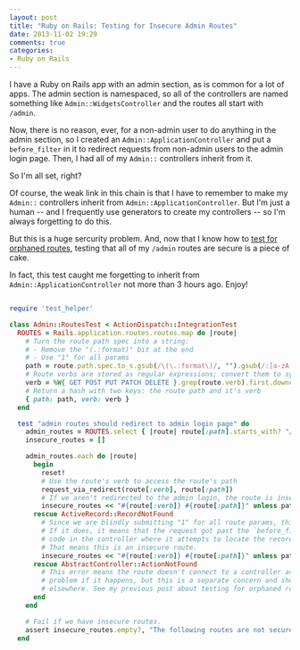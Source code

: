 ```yaml
---
layout: post
title: "Ruby on Rails: Testing for Insecure Admin Routes"
date: 2013-11-02 19:29
comments: true
categories:
- Ruby on Rails
---
```


I have a Ruby on Rails app with an admin section, as is common for a lot of apps. The admin section is namespaced, so all of the controllers are named something like `Admin::WidgetsController` and the routes all start with `/admin`.

Now, there is no reason, ever, for a non-admin user to do anything in the admin section, so I created an `Admin::ApplicationController` and put a `before_filter` in it to redirect requests from non-admin users to the admin login page. Then, I had all of my `Admin::` controllers inherit from it.

So I'm all set, right?

<!-- more -->

Of course, the weak link in this chain is that I have to remember to make my `Admin::` controllers inherit from `Admin::ApplicationController`. But I'm just a human -- and I frequently use generators to create my controllers -- so I'm always forgetting to do this.

But this is a huge sercurity problem. And, now that I know how to [test for orphaned routes](/ruby-on-rails-testing-for-orphaned-routes/), testing that all of my `/admin` routes are secure is a piece of cake.

In fact, this test caught me forgetting to inherit from `Admin::ApplicationController` not more than 3 hours ago. Enjoy!

``` ruby test/integration/admin/routes_test.rb

require 'test_helper'

class Admin::RoutesTest < ActionDispatch::IntegrationTest
  ROUTES = Rails.application.routes.routes.map do |route|
    # Turn the route path spec into a string:
    # - Remove the "(.:format)" bit at the end
    # - Use "1" for all params
    path = route.path.spec.to_s.gsub(/\(\.:format\)/, "").gsub(/:[a-zA-Z_]+/, "1")
    # Route verbs are stored as regular expressions; convert them to symbols
    verb = %W{ GET POST PUT PATCH DELETE }.grep(route.verb).first.downcase.to_sym
    # Return a hash with two keys: the route path and it's verb
    { path: path, verb: verb }
  end

  test "admin routes should redirect to admin login page" do
    admin_routes = ROUTES.select { |route| route[:path].starts_with? "/admin" }
    insecure_routes = []

    admin_routes.each do |route|
      begin
        reset!
        # Use the route's verb to access the route's path
        request_via_redirect(route[:verb], route[:path])
        # If we aren't redirected to the admin login, the route is insecure
        insecure_routes << "#{route[:verb]} #{route[:path]}" unless path == admin_login_path
      rescue ActiveRecord::RecordNotFound
        # Since we are blindly submitting "1" for all route params, this error can pop up.
        # If it does, it means that the request got past the `before_filter` and to the
        # code in the controller where it attempts to locate the record in the database.
        # That means this is an insecure route.
        insecure_routes << "#{route[:verb]} #{route[:path]}" unless path == admin_login_path
      rescue AbstractController::ActionNotFound
        # This error means the route doesn't connect to a controller action. This is a
        # problem if it happens, but this is a separate concern and should be tested
        # elsewhere. See my previous post about testing for orphaned routes.
      end
    end

    # Fail if we have insecure routes.
    assert insecure_routes.empty?, "The following routes are not secure: \n\t#{insecure_routes.uniq.join("\n\t")}"
  end
```
